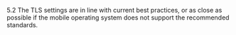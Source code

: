 5.2 The TLS settings are in line with current best practices, or as close as possible if the mobile operating system does not support the recommended standards.